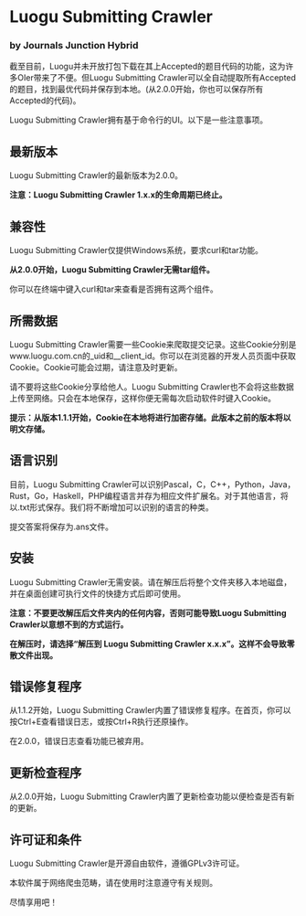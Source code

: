 # Luogu Submitting Crawler
### by Journals Junction Hybrid
截至目前，Luogu并未开放打包下载在其上Accepted的题目代码的功能，这为许多OIer带来了不便。但Luogu Submitting Crawler可以全自动提取所有Accepted的题目，找到最优代码并保存到本地。(从2.0.0开始，你也可以保存所有Accepted的代码)。

Luogu Submitting Crawler拥有基于命令行的UI。以下是一些注意事项。
## 最新版本
Luogu Submitting Crawler的最新版本为2.0.0。

**注意：Luogu Submitting Crawler 1.x.x的生命周期已终止。**

## 兼容性
Luogu Submitting Crawler仅提供Windows系统，要求curl和tar功能。

**从2.0.0开始，Luogu Submitting Crawler无需tar组件。**

你可以在终端中键入curl和tar来查看是否拥有这两个组件。
## 所需数据
Luogu Submitting Crawler需要一些Cookie来爬取提交记录。这些Cookie分别是www.luogu.com.cn的_uid和__client_id。你可以在浏览器的开发人员页面中获取Cookie。Cookie可能会过期，请注意及时更新。

请不要将这些Cookie分享给他人。Luogu Submitting Crawler也不会将这些数据上传至网络。只会在本地保存，这样你便无需每次启动软件时键入Cookie。

**提示：从版本1.1.1开始，Cookie在本地将进行加密存储。此版本之前的版本将以明文存储。**

## 语言识别
目前，Luogu Submitting Crawler可以识别Pascal，C，C++，Python，Java，Rust，Go，Haskell，PHP编程语言并存为相应文件扩展名。对于其他语言，将以.txt形式保存。我们将不断增加可以识别的语言的种类。

提交答案将保存为.ans文件。
## 安装
Luogu Submitting Crawler无需安装。请在解压后将整个文件夹移入本地磁盘，并在桌面创建可执行文件的快捷方式后即可使用。

**注意：不要更改解压后文件夹内的任何内容，否则可能导致Luogu Submitting Crawler以意想不到的方式运行。**

**在解压时，请选择“解压到 Luogu Submitting Crawler x.x.x”。这样不会导致零散文件出现。**

## 错误修复程序
从1.1.2开始，Luogu Submitting Crawler内置了错误修复程序。在首页，你可以按Ctrl+E查看错误日志，或按Ctrl+R执行还原操作。

在2.0.0，错误日志查看功能已被弃用。

## 更新检查程序
从2.0.0开始，Luogu Submitting Crawler内置了更新检查功能以便检查是否有新的更新。


## 许可证和条件
Luogu Submitting Crawler是开源自由软件，遵循GPLv3许可证。


本软件属于网络爬虫范畴，请在使用时注意遵守有关规则。

尽情享用吧！
